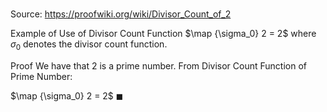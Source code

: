 # 

Source: https://proofwiki.org/wiki/Divisor_Count_of_2

Example of Use of Divisor Count Function
$\map {\sigma_0} 2 = 2$
where $\sigma_0$ denotes the divisor count function.


Proof
We have that $2$ is a prime number.
From Divisor Count Function of Prime Number:

$\map {\sigma_0} 2 = 2$
$\blacksquare$






